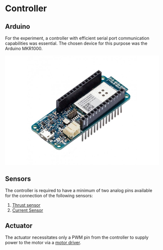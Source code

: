 # Controller



## Arduino

For the experiment, a controller with efficient serial port communication capabilities was essential. The chosen device for this purpose was the Arduino MKR1000.

![mkr1000](./img/arduino-mkr1000-wifi-pines-soldados.jpg)


## Sensors 

The controller is required to have a minimum of two analog pins available for the connection of the following sensors:

1. [Thrust sensor](./sensores.md#sensor-de-empuje)
2. [Current Sensor](./sensores.md#sensor-de-corriente)


## Actuator

The actuator necessitates only a PWM pin from the controller to supply power to the motor via a [motor driver](./actuadores.md). 




